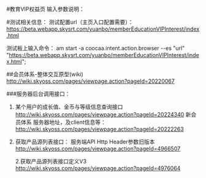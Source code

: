 #教育VIP权益页
输入参数说明：

#测试相关信息：
测试配置url（主页入口配置需要）：
https://beta.webapp.skysrt.com/yuanbo/memberEducationVIPInterest/index.html

测试板上输入命令：
am start -a coocaa.intent.action.browser --es "url"  "https://beta.webapp.skysrt.com/yuanbo/memberEducationVIPInterest/index.html";




##会员体系-整体交互原型(wiki)
http://wiki.skyoss.com/pages/viewpage.action?pageId=20220067

###服务器后台调用接口：
1. 某个用户的成长值、金币与等级信息查询接口
http://wiki.skyoss.com/pages/viewpage.action?pageId=20224340
新会员体系 服务器地址，及client信息等：
http://wiki.skyoss.com/pages/viewpage.action?pageId=20222263

2. 获取产品源列表接口：
	服务端API Http Header参数旧版本
	http://wiki.skyoss.com/pages/viewpage.action?pageId=4966507

	2.获取产品源列表接口定义V3
	http://wiki.skyoss.com/pages/viewpage.action?pageId=4976064